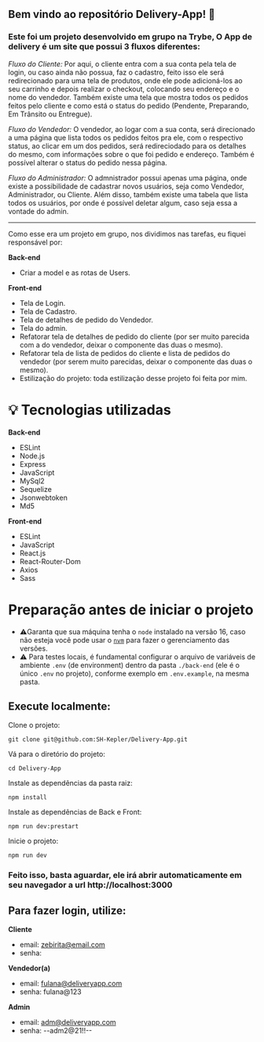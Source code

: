 ## Bem vindo ao repositório Delivery-App! 🍻

### Este foi um projeto desenvolvido em grupo na Trybe, O App de delivery é um site que possui 3 fluxos diferentes:

*Fluxo do Cliente:* Por aqui, o cliente entra com a sua conta pela tela de login, ou caso ainda não possua, faz o cadastro, feito isso ele será redirecionado para uma tela de  produtos, onde ele pode adicioná-los ao seu carrinho e depois realizar o checkout, colocando seu endereço e o nome do vendedor. Também existe uma tela que mostra todos os pedidos feitos pelo cliente e como está o status do pedido (Pendente, Preparando, Em Trânsito ou Entregue).

*Fluxo do Vendedor:* O vendedor, ao logar com a sua conta, será direcionado a uma página que lista todos os pedidos feitos pra ele, com o respectivo status, ao clicar em um dos pedidos, será redireciodado para os detalhes do mesmo, com informações sobre o que foi pedido e endereço. Também é possível alterar o status do pedido nessa página.

*Fluxo do Administrador:* O admnistrador possui apenas uma página, onde existe a possibilidade de cadastrar novos usuários, seja como Vendedor, Administrador, ou Cliente. Além disso, também existe uma tabela que lista todos os usuários, por onde é possível deletar algum, caso seja essa a vontade do admin.

<hr/>

Como esse era um projeto em grupo, nos dividimos nas tarefas, eu fiquei responsável por:

**Back-end**
* Criar a model e as rotas de Users.

**Front-end**
* Tela de Login.
* Tela de Cadastro.
* Tela de detalhes de pedido do Vendedor.
* Tela do admin.
* Refatorar tela de detalhes de pedido do cliente (por ser muito parecida com a do vendedor, deixar o componente das duas o mesmo).
* Refatorar tela de lista de pedidos do cliente e lista de pedidos do vendedor (por serem muito parecidas, deixar o componente das duas o mesmo).
* Estilização do projeto: toda estilização desse projeto foi feita por mim.

# 💡 Tecnologias utilizadas

**Back-end**
* ESLint
* Node.js
* Express
* JavaScript
* MySql2
* Sequelize
* Jsonwebtoken
* Md5

**Front-end**
* ESLint
* JavaScript
* React.js
* React-Router-Dom
* Axios
* Sass

# Preparação antes de iniciar o projeto
* ⚠️Garanta que sua máquina tenha o `node` instalado na versão 16, caso não esteja você pode usar o [`nvm`](https://github.com/nvm-sh/nvm#installing-and-updating) para fazer o gerenciamento das versões.
* ⚠️ Para testes locais, é fundamental configurar o arquivo de variáveis de ambiente `.env` (de environment) dentro da pasta `./back-end` (ele é o único `.env` no projeto), conforme exemplo em `.env.example`, na mesma pasta.

## Execute localmente:
Clone o projeto:

```
git clone git@github.com:SH-Kepler/Delivery-App.git
```
Vá para o diretório do projeto:

```
cd Delivery-App
```
Instale as dependências da pasta raiz:

```
npm install
```
Instale as dependências de Back e Front:

```
npm run dev:prestart
```

Inicie o projeto:

```
npm run dev
```

### Feito isso, basta aguardar, ele irá abrir automaticamente em seu navegador a url http://localhost:3000

## Para fazer login, utilize:

**Cliente**
* email: zebirita@email.com
* senha: 

**Vendedor(a)**
* email: fulana@deliveryapp.com
* senha: fulana@123

**Admin**
* email: adm@deliveryapp.com
* senha: --adm2@21!!--

